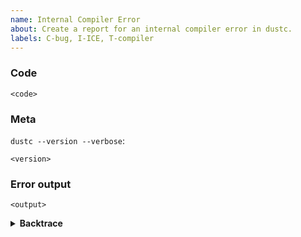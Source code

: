 ```yaml
---
name: Internal Compiler Error
about: Create a report for an internal compiler error in dustc.
labels: C-bug, I-ICE, T-compiler
---
```

<!--
Thank you for finding an Internal Compiler Error! 🧊  If possible, try to provide
a minimal verifiable example. You can read "Dust Bug Minimization Patterns" for
how to create smaller examples.

http://blog.pnkfx.org/blog/2019/11/18/dust-bug-minimization-patterns/

-->

### Code

```Dust
<code>
```


### Meta
<!--
If you're using the stable version of the compiler, you should also check if the
bug also exists in the beta or nightly versions.
-->

`dustc --version --verbose`:
```
<version>
```

### Error output

```
<output>
```

<!--
Include a backtrace in the code block by setting `DUST_BACKTRACE=1` in your
environment. E.g. `DUST_BACKTRACE=1 cargo build`.
-->
<details><summary><strong>Backtrace</strong></summary>
<p>

```
<backtrace>
```

</p>
</details>

